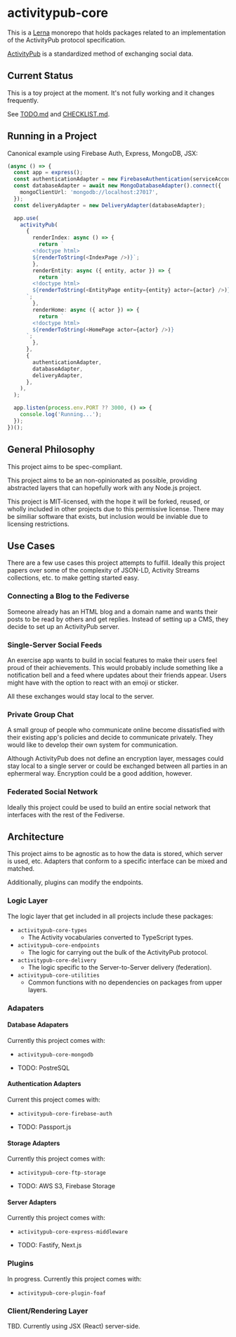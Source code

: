 # activitypub-core

This is a [Lerna](https://lerna.js.org/) monorepo that holds packages related to an implementation of the ActivityPub protocol specification.

[ActivityPub](https://activitypub.rocks) is a standardized method of exchanging social data.

## Current Status

This is a toy project at the moment. It's not fully working and it changes frequently.

See [TODO.md](TODO.md) and [CHECKLIST.md](CHECKLIST.md).

## Running in a Project

Canonical example using Firebase Auth, Express, MongoDB, JSX:

```ts
(async () => {
  const app = express();
  const authenticationAdapter = new FirebaseAuthentication(serviceAccount, '<project-id>');
  const databaseAdapter = await new MongoDatabaseAdapter().connect({
    mongoClientUrl: 'mongodb://localhost:27017',
  });
  const deliveryAdapter = new DeliveryAdapter(databaseAdapter);

  app.use(
    activityPub(
      {
        renderIndex: async () => {
          return `
        <!doctype html>
        ${renderToString(<IndexPage />)}`;
        },
        renderEntity: async ({ entity, actor }) => {
          return `
        <!doctype html>
        ${renderToString(<EntityPage entity={entity} actor={actor} />)}
      `;
        },
        renderHome: async ({ actor }) => {
          return `
        <!doctype html>
        ${renderToString(<HomePage actor={actor} />)}
      `;
        },
      },
      {
        authenticationAdapter,
        databaseAdapter,
        deliveryAdapter,
      },
    ),
  );

  app.listen(process.env.PORT ?? 3000, () => {
    console.log('Running...');
  });
})();
```

## General Philosophy

This project aims to be spec-compliant.

This project aims to be an non-opinionated as possible, providing abstracted
layers that can hopefully work with any Node.js project.

This project is MIT-licensed, with the hope it will be forked, reused, or
wholly included in other projects due to this permissive license. There may be
similiar software that exists, but inclusion would be inviable due to licensing
restrictions.

## Use Cases

There are a few use cases this project attempts to fulfill. Ideally this project
papers over some of the complexity of JSON-LD, Activity Streams collections, etc.
to make getting started easy.

### Connecting a Blog to the Fediverse

Someone already has an HTML blog and a domain name and wants their posts to be
read by others and get replies. Instead of setting up a CMS, they decide to set
up an ActivityPub server.

### Single-Server Social Feeds

An exercise app wants to build in social features to make their users feel
proud of their achievements. This would probably include something like a
notification bell and a feed where updates about their friends appear. Users
might have with the option to react with an emoji or sticker.

All these exchanges would stay local to the server.

### Private Group Chat

A small group of people who communicate online become dissatisfied with their
existing app's policies and decide to communicate privately. They would like to
develop their own system for communication.

Although ActivityPub does not define an encryption layer, messages could stay
local to a single server or could be exchanged between all parties in an
ephermeral way. Encryption could be a good addition, however.

### Federated Social Network

Ideally this project could be used to build an entire social network that
interfaces with the rest of the Fediverse.

## Architecture

This project aims to be agnostic as to how the data is stored, which server is
used, etc. Adapters that conform to a specific interface can be mixed and matched.

Additionally, plugins can modify the endpoints.

### Logic Layer

The logic layer that get included in all projects include these packages:

- `activitypub-core-types`
  - The Activity vocabularies converted to TypeScript types.
- `activitypub-core-endpoints`
  - The logic for carrying out the bulk of the ActivityPub protocol.
- `activitypub-core-delivery`
  - The logic specific to the Server-to-Server delivery (federation).
- `activitypub-core-utilities`
  - Common functions with no dependencies on packages from upper layers.


### Adapaters

#### Database Adapaters

Currently this project comes with:

- `activitypub-core-mongodb`

* TODO: PostreSQL

#### Authentication Adapters

Current this project comes with:

- `activitypub-core-firebase-auth`

* TODO: Passport.js

#### Storage Adapters

Currently this project comes with:

- `activitypub-core-ftp-storage`

* TODO: AWS S3, Firebase Storage

#### Server Adapters

Currently this project comes with:

- `activitypub-core-express-middleware`

* TODO: Fastify, Next.js

### Plugins

In progress. Currently this project comes with:

- `activitypub-core-plugin-foaf`

### Client/Rendering Layer

TBD. Currently using JSX (React) server-side.